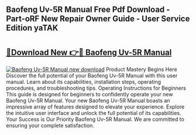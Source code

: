 ## Baofeng Uv-5R Manual Free Pdf Download - Part-oRF New Repair Owner Guide - User Service Edition yaTAK

# <h2><a href="http://bc14682.oget.top/?id=Baofeng+Uv-5R+Manual">🔗Download New 👉🔴 Baofeng Uv-5R Manual</a></h2>

[![Baofeng Uv-5R Manual new download](https://i.imgur.com/5g1atiW.png)](http://bc14682.oget.top/?id=Baofeng+Uv-5R+Manual)
Product Mastery Begins Here Discover the full potential of your Baofeng Uv-5R Manual with this user manual. Learn about its capabilities, installation steps, operating procedures, and troubleshooting tips. Operating Instructions for Beginners This guide is designed for beginners to confidently operate your new Baofeng Uv-5R Manual. Your new Baofeng Uv-5R Manual boasts an impressive array of features designed to elevate your experience. Explore the intuitive user interface and unlock the full potential of its capabilities. Your Success is Our Priority Baofeng Uv-5R Manual. We are committed to ensuring your complete satisfaction.

